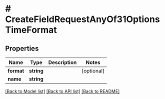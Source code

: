 # # CreateFieldRequestAnyOf31OptionsTimeFormat

## Properties

Name | Type | Description | Notes
------------ | ------------- | ------------- | -------------
**format** | **string** |  | [optional]
**name** | **string** |  |

[[Back to Model list]](../../README.md#models) [[Back to API list]](../../README.md#endpoints) [[Back to README]](../../README.md)
